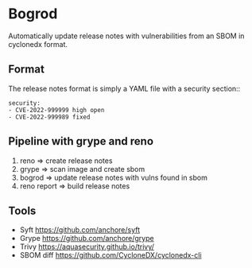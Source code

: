 Bogrod
======

Automatically update release notes with vulnerabilities 
from an SBOM in cyclonedx format.

Format
------

The release notes format is simply a YAML file with a
security section::

    security:
    - CVE-2022-999999 high open 
    - CVE-2022-999989 fixed

Pipeline with grype and reno
----------------------------

1. reno => create release notes
2. grype => scan image and create sbom
3. bogrod => update release notes with vulns found in sbom
4. reno report => build release notes  

Tools
-----

* Syft https://github.com/anchore/syft
* Grype https://github.com/anchore/grype
* Trivy https://aquasecurity.github.io/trivy/
* SBOM diff https://github.com/CycloneDX/cyclonedx-cli 
